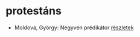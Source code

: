 # protestáns

- Moldova, György: Negyven prédikátor [részletek](../_details/Moldova%2C%20Gy%C3%B6rgy.md#id_1405)